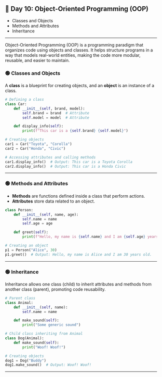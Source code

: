## 🔵 **Day 10: Object-Oriented Programming (OOP)**
- Classes and Objects
- Methods and Attributes
- Inheritance
---
Object-Oriented Programming (OOP) is a programming paradigm that organizes code using objects and classes. It helps structure programs in a way that models real-world entities, making the code more modular, reusable, and easier to maintain.

### 🟢 **Classes and Objects**
A **class** is a blueprint for creating objects, and an **object** is an instance of a class.

```python
# Defining a class
class Car:
    def __init__(self, brand, model):
        self.brand = brand  # Attribute
        self.model = model  # Attribute

    def display_info(self):
        print(f"This car is a {self.brand} {self.model}")

# Creating objects
car1 = Car("Toyota", "Corolla")
car2 = Car("Honda", "Civic")

# Accessing attributes and calling methods
car1.display_info()  # Output: This car is a Toyota Corolla
car2.display_info()  # Output: This car is a Honda Civic
```
***
### 🟢 **Methods and Attributes**
- **Methods** are functions defined inside a class that perform actions.
- **Attributes** store data related to an object.

```python
class Person:
    def __init__(self, name, age):
        self.name = name
        self.age = age

    def greet(self):
        print(f"Hello, my name is {self.name} and I am {self.age} years old.")

# Creating an object
p1 = Person("Alice", 30)
p1.greet()  # Output: Hello, my name is Alice and I am 30 years old.
```
***
### 🟢 **Inheritance**
Inheritance allows one class (child) to inherit attributes and methods from another class (parent), promoting code reusability.

```python
# Parent class
class Animal:
    def __init__(self, name):
        self.name = name

    def make_sound(self):
        print("Some generic sound")

# Child class inheriting from Animal
class Dog(Animal):
    def make_sound(self):
        print("Woof! Woof!")

# Creating objects
dog1 = Dog("Buddy")
dog1.make_sound()  # Output: Woof! Woof!
```

---
